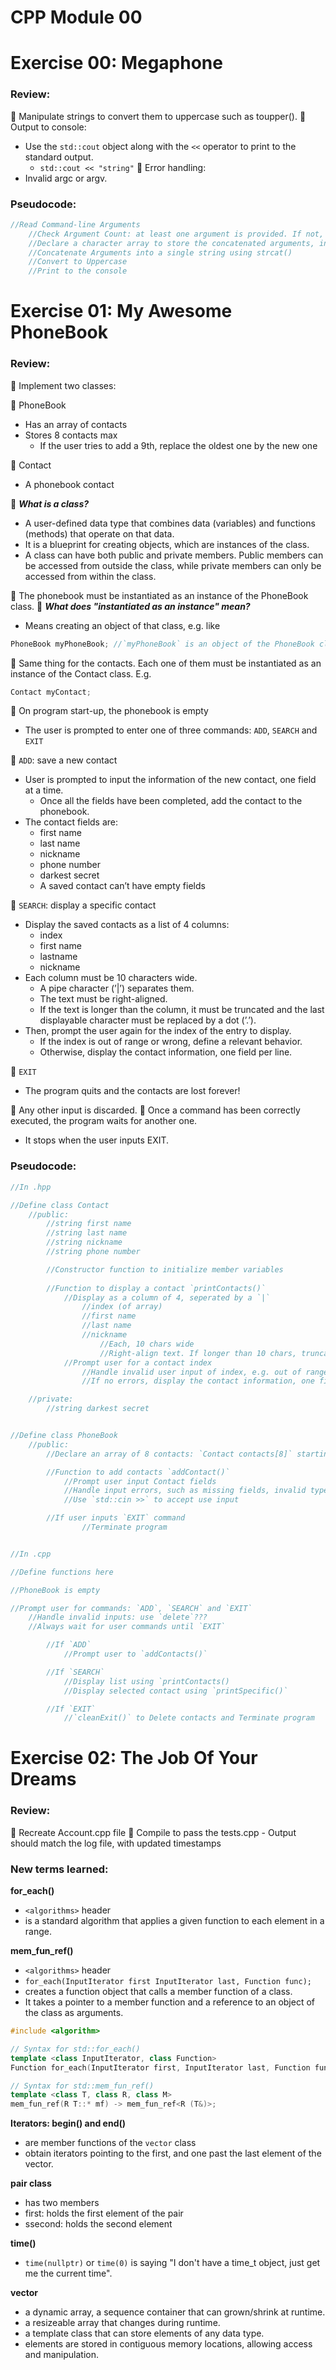 # CPP Module 00

# Exercise 00: Megaphone

### Review:
🔹 Manipulate strings to convert them to uppercase such as toupper().
🔹 Output to console:
- Use the `std::cout` object along with the `<<` operator to print to the standard output.
	- `std::cout << "string"`
🔹 Error handling: 
- Invalid argc or argv.

### Pseudocode:
```C++
//Read Command-line Arguments
	//Check Argument Count: at least one argument is provided. If not, print message and exit
	//Declare a character array to store the concatenated arguments, initialized with 0's
	//Concatenate Arguments into a single string using strcat()
	//Convert to Uppercase
	//Print to the console
```

# Exercise 01: My Awesome PhoneBook

### Review:
🔹 Implement two classes:

🔸 PhoneBook
- Has an array of contacts
- Stores 8 contacts max
	- If the user tries to add a 9th, replace the oldest one by the new one

🔸 Contact
- A phonebook contact

🧐 ***What is a class?***
- A user-defined data type that combines data (variables) and functions (methods) that operate on that data. 
- It is a blueprint for creating objects, which are instances of the class. 
- A class can have both public and private members. Public members can be accessed from outside the class, while private members can only be accessed from within the class.

🔹 The phonebook must be instantiated as an instance of the PhoneBook class. 
🧐 ***What does "instantiated as an instance" mean?***
- Means creating an object of that class, e.g. like
```c++
PhoneBook myPhoneBook; //`myPhoneBook` is an object of the PhoneBook class
```
🔹 Same thing for the contacts. Each one of them must be instantiated as an instance of the Contact class. E.g.
```c++
Contact myContact;
```

🔹 On program start-up, the phonebook is empty
-  The user is prompted to enter one of three commands: `ADD`, `SEARCH` and `EXIT`

🔸 `ADD`: save a new contact
-  User is prompted to input the information of the new contact, one field at a time. 
	- Once all the fields have been completed, add the contact to the phonebook.
- The contact fields are: 
	- first name
	- last name
	- nickname
	- phone number
	- darkest secret
	- A saved contact can’t have empty fields

🔸 `SEARCH`: display a specific contact
- Display the saved contacts as a list of 4 columns: 
	- index
	- first name
	- lastname
	- nickname
- Each column must be 10 characters wide.
	- A pipe character (’|’) separates them. 
	- The text must be right-aligned. 
	- If the text is longer than the column, it must be truncated and the last displayable character must be replaced by a dot (’.’).
- Then, prompt the user again for the index of the entry to display. 
	- If the index is out of range or wrong, define a relevant behavior. 
	- Otherwise, display the contact information, one field per line.

🔸 `EXIT`
- The program quits and the contacts are lost forever!

🔹 Any other input is discarded.
🔹 Once a command has been correctly executed, the program waits for another one. 
- It stops when the user inputs EXIT.

### Pseudocode:
```c++
//In .hpp

//Define class Contact
	//public:
		//string first name
		//string last name
		//string nickname
		//string phone number

		//Constructor function to initialize member variables
		
		//Function to display a contact `printContacts()`
			//Display as a column of 4, seperated by a `|`
				//index (of array)
				//first name
				//last name
				//nickname
					//Each, 10 chars wide
					//Right-align text. If longer than 10 chars, truncate and replace last char with a `.`
			//Prompt user for a contact index 
				//Handle invalid user input of index, e.g. out of range or !digit
				//If no errors, display the contact information, one field per line using `printSpecific()`

	//private:
		//string darkest secret


//Define class PhoneBook
	//public:
		//Declare an array of 8 contacts: `Contact contacts[8]` starting from index[0]

		//Function to add contacts `addContact()`
			//Prompt user input Contact fields
			//Handle input errors, such as missing fields, invalid types
			//Use `std::cin >>` to accept use input

		//If user inputs `EXIT` command
				//Terminate program


//In .cpp

//Define functions here

//PhoneBook is empty

//Prompt user for commands: `ADD`, `SEARCH` and `EXIT`
	//Handle invalid inputs: use `delete`???
	//Always wait for user commands until `EXIT`

		//If `ADD`
			//Prompt user to `addContacts()`

		//If `SEARCH`
			//Display list using `printContacts()
			//Display selected contact using `printSpecific()`

		//If `EXIT`
			//`cleanExit()` to Delete contacts and Terminate program
```


# Exercise 02: The Job Of Your Dreams

### Review:
🔹 Recreate Account.cpp file
🔹 Compile to pass the tests.cpp
	- Output should match the log file, with updated timestamps

### New terms learned:

**for_each()**
- `<algorithms>` header
- is a standard algorithm that applies a given function to each element in a range.

**mem_fun_ref()**
- `<algorithms>` header
- `for_each(InputIterator first InputIterator last, Function func);`
- creates a function object that calls a member function of a class. 
- It takes a pointer to a member function and a reference to an object of the class as arguments.

```c++
#include <algorithm> 

// Syntax for std::for_each()
template <class InputIterator, class Function>
Function for_each(InputIterator first, InputIterator last, Function func);

// Syntax for std::mem_fun_ref()
template <class T, class R, class M>
mem_fun_ref(R T::* mf) -> mem_fun_ref<R (T&)>;
```

**Iterators: begin() and end()**
- are member functions of the `vector` class
- obtain iterators pointing to the first, and one past the last element of the vector.

**pair class**
- has two members
- first: holds the first element of the pair
- ssecond: holds the second element

**time()**
- `time(nullptr)` or `time(0)` is saying "I don't have a time_t object, just get me the current time".

**vector**
- a dynamic array, a sequence container that can grown/shrink at runtime.
- a resizeable array that changes during runtime.
- a template class that can store elements of any data type.
- elements are stored in contiguous memory locations, allowing access and manipulation.

